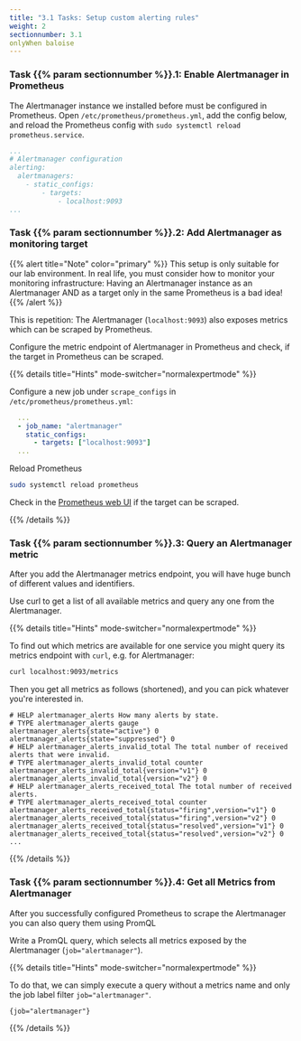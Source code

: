 ```yaml
---
title: "3.1 Tasks: Setup custom alerting rules"
weight: 2
sectionnumber: 3.1
onlyWhen baloise
---
```


### Task {{% param sectionnumber %}}.1: Enable Alertmanager in Prometheus

The Alertmanager instance we installed before must be configured in Prometheus. Open `/etc/prometheus/prometheus.yml`, add the config below, and reload the Prometheus config with `sudo systemctl reload prometheus.service`.

```yaml
...
# Alertmanager configuration
alerting:
  alertmanagers:
    - static_configs:
        - targets:
            - localhost:9093
...
```

### Task {{% param sectionnumber %}}.2: Add Alertmanager as monitoring target

{{% alert title="Note" color="primary" %}}
This setup is only suitable for our lab environment. In real life, you must consider how to monitor your monitoring infrastructure:
Having an Alertmanager instance as an Alertmanager AND as a target only in the same Prometheus is a bad idea!
{{% /alert %}}

This is repetition: The Alertmanager (`localhost:9093`) also exposes metrics which can be scraped by Prometheus.

Configure the metric endpoint of Alertmanager in Prometheus and check, if the target in Prometheus can be scraped.

{{% details title="Hints" mode-switcher="normalexpertmode" %}}

Configure a new job under `scrape_configs` in `/etc/prometheus/prometheus.yml`:
```yaml
  ...
  - job_name: "alertmanager"
    static_configs:
      - targets: ["localhost:9093"]
  ...
```

Reload Prometheus
```bash
sudo systemctl reload prometheus
```

Check in the [Prometheus web UI](http://LOCALHOST:9090/targets) if the target can be scraped.

{{% /details %}}

### Task {{% param sectionnumber %}}.3: Query an Alertmanager metric

After you add the Alertmanager metrics endpoint, you will have huge bunch of different values and identifiers.

Use curl to get a list of all available metrics and query any one from the Alertmanager.

{{% details title="Hints" mode-switcher="normalexpertmode" %}}

To find out which metrics are available for one service you might query its metrics endpoint with `curl`, e.g. for Alertmanager:

```bash
curl localhost:9093/metrics
```

Then you get all metrics as follows (shortened), and you can pick whatever you're interested in.

```promql
# HELP alertmanager_alerts How many alerts by state.
# TYPE alertmanager_alerts gauge
alertmanager_alerts{state="active"} 0
alertmanager_alerts{state="suppressed"} 0
# HELP alertmanager_alerts_invalid_total The total number of received alerts that were invalid.
# TYPE alertmanager_alerts_invalid_total counter
alertmanager_alerts_invalid_total{version="v1"} 0
alertmanager_alerts_invalid_total{version="v2"} 0
# HELP alertmanager_alerts_received_total The total number of received alerts.
# TYPE alertmanager_alerts_received_total counter
alertmanager_alerts_received_total{status="firing",version="v1"} 0
alertmanager_alerts_received_total{status="firing",version="v2"} 0
alertmanager_alerts_received_total{status="resolved",version="v1"} 0
alertmanager_alerts_received_total{status="resolved",version="v2"} 0
...
```

{{% /details %}}

### Task {{% param sectionnumber %}}.4: Get all Metrics from Alertmanager

After you successfully configured Prometheus to scrape the Alertmanager you can also query them using PromQL

Write a PromQL query, which selects all metrics exposed by the Alertmanager (`job="alertmanager"`).

{{% details title="Hints" mode-switcher="normalexpertmode" %}}

To do that, we can simply execute a query without a metrics name and only the job label filter `job="alertmanager"`.

```promql
{job="alertmanager"}
```

{{% /details %}}

